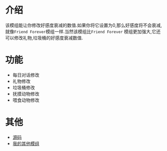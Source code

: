 # 介绍

该模组能让你修改好感度衰减的数值.如果你将它设置为0,那么好感度将不会衰减,就像`Friend Forever`模组一样.当然该模组比`Friend Forever`
模组更加强大,它还可以修改礼物,垃圾桶的好感度衰减数值.

# 功能

- 每日对话修改
- 礼物修改
- 垃圾桶修改
- 抚摸动物修改
- 喂食动物修改

# 其他

- [源码](https://github.com/weizinai/StardewValleyMods)
- [我的其他模组](https://next.nexusmods.com/profile/weizinai/mods?gameId=1303)